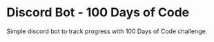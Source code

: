 # Discord Bot - 100 Days of Code

Simple discord bot to track progress with 100 Days of Code challenge.
